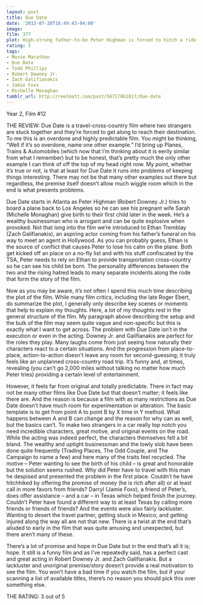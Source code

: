 ```yaml
---
layout: post
title: Due Date
date: '2013-07-28T16:49:43-04:00'
image: 
film: 377
plot: High-strung father-to-be Peter Highman is forced to hitch a ride with aspiring actor Ethan Tremblay on a road trip in order to make it to his child’s birth on time.
rating: 3
tags:
- Movie Marathon
- Due Date
- Todd Phillips
- Robert Downey Jr.
- Zach Galifianakis
- Jamie Foxx
- Michelle Monaghan
tumblr_url: http://reelmatt.com/post/56717861817/due-date
---
```


Year 2, Film #12

THE REVIEW: Due Date is a travel-cross-country film where two strangers are stuck together and they’re forced to get along to reach their destination. To me this is an overdone and highly predictable film. You might be thinking, “Well if it’s so overdone, name one other example.” I’d bring up Planes, Trains & Automobiles (which now that I’m thinking about it is eerily similar from what I remember) but to be honest, that’s pretty much the only other example I can think of off the top of my head right now. My point, whether it’s true or not, is that at least for Due Date it runs into problems of keeping things interesting. There may not be that many other examples out there but regardless, the premise itself doesn’t allow much wiggle room which in the end is what presents problems.

Due Date starts in Atlanta as Peter Highman (Robert Downey Jr.) tries to board a plane back to Los Angeles so he can see his pregnant wife Sarah (Michelle Monaghan) give birth to their first child later in the week. He’s a wealthy businessman who is arrogant and can be quite explosive when provoked. Not that long into the film we’re introduced to Ethan Tremblay (Zach Galifianakis), an aspiring actor coming from his father’s funeral on his way to meet an agent in Hollywood. As you can probably guess, Ethan is the source of conflict that causes Peter to lose his calm on the plane. Both get kicked off an place on a no-fly list and with his stuff confiscated by the TSA, Peter needs to rely on Ethan to provide transportation cross-country so he can see his child be born. The personality differences between the two and the rising hatred leads to many separate incidents along the rode that form the story of the film.

Now as you may be aware, it’s not often I spend this much time describing the plot of the film. While many film critics, including the late Roger Ebert, do summarize the plot, I generally only describe key scenes or moments that help to explain my thoughts. Here, a lot of my thoughts rest in the general structure of the film. My paragraph above describing the setup and the bulk of the film may seem quite vague and non-specific but this is exactly what I want to get across. The problem with Due Date isn’t in the execution or even in the acting. Downey Jr. and Galifianakis are perfect for the roles they play. Many laughs come from just seeing how naturally their characters react to a certain situations. And the progression from place-to-place, action-to-action doesn’t leave any room for second-guessing; it truly feels like an unplanned cross-country road trip. It’s funny and, at times, revealing (you can’t go 2,000 miles without talking no matter how much Peter tries) providing a certain level of entertainment.

However, it feels far from original and totally predictable. There in fact may not be many other films like Due Date but that doesn’t matter; it feels like there are. And the reason is because a film with as many restrictions as Due Date doesn’t have much room for experimentation or alteration. The basic template is to get from point A to point B by X time in Y method. What happens between A and B can change and the reason for why can as well, but the basics can’t. To make two strangers in a car really top notch you need incredible characters, great motive, and original events on the road. While the acting was indeed perfect, the characters themselves felt a bit bland. The wealthy and uptight businessman and the lowly slob have been done quite frequently (Trading Places, The Odd Couple, and The Campaign to name a few) and here many of the traits feel recycled. The motive – Peter wanting to see the birth of his child – is great and honorable but the solution seems rushed. Why did Peter have to travel with this man he despised and presented the problem in the first place. Couldn’t he have hitchhiked by offering the promise of money (he is rich after all) or at least call in more favors from friends? Darryl (Jamie Foxx), a friend of Peter’s, does offer assistance – and a car – in Texas which helped finish the journey. Couldn’t Peter have found a different way to at least Texas by calling more friends or friends of friends? And the events were also fairly lackluster. Wanting to desert the travel partner, getting stuck in Mexico, and getting injured along the way all are not that new. There is a twist at the end that’s alluded to early in the film that was quite amusing and unexpected, but there aren’t many of these.

There’s a lot of promise and hope in Due Date but in the end that’s all it is; hope. It still is a funny film and as I’ve repeatedly said, has a perfect cast and great acting in Robert Downey Jr. and Zach Galifianakis. But a lackluster and unoriginal premise/story doesn’t provide a real motivation to see the film. You won’t have a bad time if you watch the film, but if your scanning a list of available titles, there’s no reason you should pick this over something else.

THE RATING: 3 out of 5
